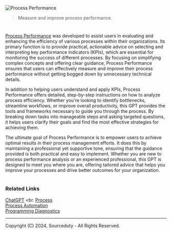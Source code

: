 ![Process Performance](https://github.com/user-attachments/assets/fb70e19b-4010-4039-8906-dd4ffa2eafae)

> Measure and improve process performance.

#

[Process Performance](https://chatgpt.com/g/g-Gjl4o2bJ0-process-performance) was developed to assist users in evaluating and enhancing the efficiency of various processes within their organizations. Its primary function is to provide practical, actionable advice on selecting and interpreting key performance indicators (KPIs), which are essential for monitoring the success of different processes. By focusing on simplifying complex concepts and offering clear guidance, Process Performance ensures that users can effectively measure and improve their process performance without getting bogged down by unnecessary technical details.

In addition to helping users understand and apply KPIs, Process Performance offers detailed, step-by-step instructions on how to analyze process efficiency. Whether you're looking to identify bottlenecks, streamline workflows, or improve overall productivity, this GPT provides the tools and frameworks necessary to guide you through the process. By breaking down tasks into manageable steps and asking targeted questions, it helps users clarify their goals and find the most effective strategies for achieving them.

The ultimate goal of Process Performance is to empower users to achieve optimal results in their process management efforts. It does this by maintaining a professional yet supportive tone, ensuring that the guidance provided is both practical and easy to implement. Whether you are new to process performance analysis or an experienced professional, this GPT is designed to meet you where you are, offering tailored advice that helps you improve your processes and drive better outcomes for your organization.

#
### Related Links

[ChatGPT](https://github.com/sourceduty/ChatGPT)
<br.
[Process](https://github.com/sourceduty/process)
<br>
[Process Automation](https://chat.openai.com/g/g-BCcGUvggx-process-automation)
<br>
[Programming Diagnostics](https://chatgpt.com/g/g-NjXzC3Dz1-programming-diagnostics)

***
Copyright (C) 2024, Sourceduty - All Rights Reserved.
